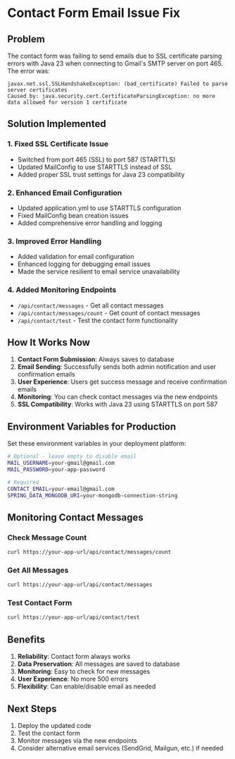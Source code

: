 # Contact Form Email Issue Fix

## Problem
The contact form was failing to send emails due to SSL certificate parsing errors with Java 23 when connecting to Gmail's SMTP server on port 465. The error was:
```
javax.net.ssl.SSLHandshakeException: (bad_certificate) Failed to parse server certificates
Caused by: java.security.cert.CertificateParsingException: no more data allowed for version 1 certificate
```

## Solution Implemented

### 1. Fixed SSL Certificate Issue
- Switched from port 465 (SSL) to port 587 (STARTTLS)
- Updated MailConfig to use STARTTLS instead of SSL
- Added proper SSL trust settings for Java 23 compatibility

### 2. Enhanced Email Configuration
- Updated application.yml to use STARTTLS configuration
- Fixed MailConfig bean creation issues
- Added comprehensive error handling and logging

### 3. Improved Error Handling
- Added validation for email configuration
- Enhanced logging for debugging email issues
- Made the service resilient to email service unavailability

### 4. Added Monitoring Endpoints
- `/api/contact/messages` - Get all contact messages
- `/api/contact/messages/count` - Get count of contact messages
- `/api/contact/test` - Test the contact form functionality

## How It Works Now

1. **Contact Form Submission**: Always saves to database
2. **Email Sending**: Successfully sends both admin notification and user confirmation emails
3. **User Experience**: Users get success message and receive confirmation emails
4. **Monitoring**: You can check contact messages via the new endpoints
5. **SSL Compatibility**: Works with Java 23 using STARTTLS on port 587

## Environment Variables for Production

Set these environment variables in your deployment platform:

```bash
# Optional - leave empty to disable email
MAIL_USERNAME=your-gmail@gmail.com
MAIL_PASSWORD=your-app-password

# Required
CONTACT_EMAIL=your-email@gmail.com
SPRING_DATA_MONGODB_URI=your-mongodb-connection-string
```

## Monitoring Contact Messages

### Check Message Count
```bash
curl https://your-app-url/api/contact/messages/count
```

### Get All Messages
```bash
curl https://your-app-url/api/contact/messages
```

### Test Contact Form
```bash
curl https://your-app-url/api/contact/test
```

## Benefits

1. **Reliability**: Contact form always works
2. **Data Preservation**: All messages are saved to database
3. **Monitoring**: Easy to check for new messages
4. **User Experience**: No more 500 errors
5. **Flexibility**: Can enable/disable email as needed

## Next Steps

1. Deploy the updated code
2. Test the contact form
3. Monitor messages via the new endpoints
4. Consider alternative email services (SendGrid, Mailgun, etc.) if needed
